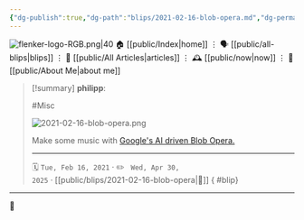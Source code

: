 ```yaml
---
{"dg-publish":true,"dg-path":"blips/2021-02-16-blob-opera.md","dg-permalink":"2021/02/16/blob-opera/","permalink":"/2021/02/16/blob-opera/","title":"philipp @ 2021-02-16"}
---
```



<div class="transclusion internal-embed is-loaded"><div class="markdown-embed">




![flenker-logo-RGB.png|40](/img/user/attachments/flenker-logo-RGB.png)
🏠 [[public/Index\|home]]  ⋮ 🗣️ [[public/all-blips\|blips]] ⋮  📝 [[public/All Articles\|articles]]  ⋮ 🕰️ [[public/now\|now]] ⋮ 🪪 [[public/About Me\|about me]]


</div></div>


> [!summary] **philipp**:
>
> #Misc
>
> ![2021-02-16-blob-opera.png](/img/user/attachments/2021-02-16-blob-opera.png)
>
> Make some music with [Google's AI driven Blob Opera.](https://artsandculture.google.com/experiment/blob-opera/AAHWrq360NcGbw?cp=e30.)
> - - -
>
> 🗓️ <code>Tue, Feb 16, 2021</code>  · ✏️ <code> Wed, Apr 30, 2025</code>  · [[public/blips/2021-02-16-blob-opera\|🔗]]
{ #blip}


- - -

 👾
